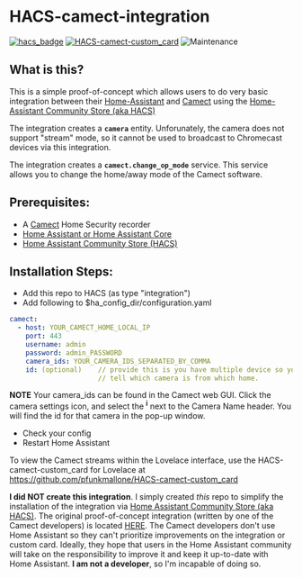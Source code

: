 # HACS-camect-integration
[![hacs_badge](https://img.shields.io/badge/HACS-Custom-orange.svg)](https://github.com/custom-components/hacs) 
[![HACS-camect-custom_card](https://img.shields.io/github/v/release/pfunkmallone/HACS-camect-integration.svg?1)](https://github.com/pfunkmallone/HACS-camect-integration) ![Maintenance](https://img.shields.io/maintenance/yes/2020.svg)

## What is this?
This is a simple proof-of-concept which allows users to do very basic integration between their [Home-Assistant](https://www.home-assistant.io/) and [Camect](https://camect.com/) using the [Home-Assistant Community Store (aka HACS)](https://hacs.xyz/)

The integration creates a **`camera`** entity. Unforunately, the camera does not support "stream" mode, so it cannot be used to broadcast to Chromecast devices via this integration.

The integration creates a **`camect.change_op_mode`** service. This service allows you to change the home/away mode of the Camect software.

## Prerequisites:
- A [Camect](https://camect.com) Home Security recorder
- [Home Assistant or Home Assistant Core](https://home-assistant.io)
- [Home Assistant Community Store (HACS)](https://hacs.xyz)

## Installation Steps:
- Add this repo to HACS (as type "integration")
- Add following to $ha_config_dir/configuration.yaml

```yaml
camect:
  - host: YOUR_CAMECT_HOME_LOCAL_IP
    port: 443
    username: admin
    password: admin_PASSWORD
    camera_ids: YOUR_CAMERA_IDS_SEPARATED_BY_COMMA
    id: (optional)    // provide this is you have multiple device so you can
                      // tell which camera is from which home.
```
**NOTE** Your camera_ids can be found in the Camect web GUI. Click the camera settings icon, and select the **<sup>i</sup>** next to the Camera Name header. You will find the id for that camera in the pop-up window.
- Check your config
- Restart Home Assistant


To view the Camect streams within the Lovelace interface, use the HACS-camect-custom_card for Lovelace at https://github.com/pfunkmallone/HACS-camect-custom_card

**I did NOT create this integration**. I simply created *this* repo to simplify the installation of the integration via [Home Assistant Community Store (aka HACS)](https://hacs.xyz/). The original proof-of-concept integration (written by one of the Camect developers) is located [HERE](https://github.com/camect/home-assistant-integration). The Camect developers don't use Home Assistant so they can't prioritize improvements on the integration or custom card. Ideally, they hope that users in the Home Assistant community will take on the responsibility to improve it and keep it up-to-date with Home Assistant. **I am not a developer**, so I'm incapable of doing so.
